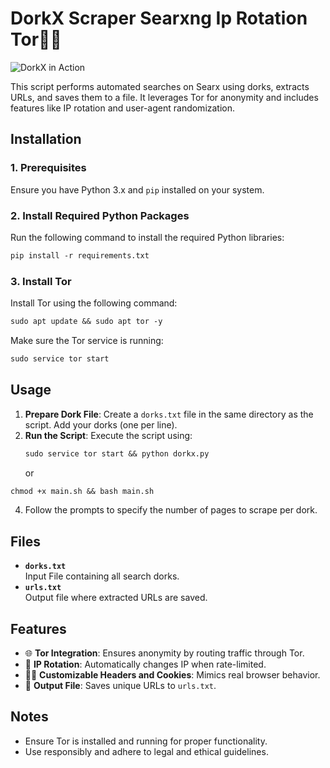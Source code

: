 
# DorkX Scraper Searxng Ip Rotation Tor🕵️‍♂️
<picture>
  <source media="(prefers-color-scheme: dark)" srcset="https://i.ibb.co/JW821n7m/Screenshot-2025-01-31-02-39-51-466-edit-com-termux.jpg">
  <source media="(prefers-color-scheme: light)" srcset="https://i.ibb.co/JW821n7m/Screenshot-2025-01-31-02-39-51-466-edit-com-termux.jpg">
  <img alt="DorkX in Action" src="https://i.ibb.co/JW821n7m/Screenshot-2025-01-31-02-39-51-466-edit-com-termux.jpg">
</picture>


This script performs automated searches on Searx using dorks, extracts URLs, and saves them to a file. It leverages Tor for anonymity and includes features like IP rotation and user-agent randomization.

## Installation

### **1. Prerequisites**
Ensure you have Python 3.x and `pip` installed on your system.

### **2. Install Required Python Packages**
Run the following command to install the required Python libraries:

```markdown
pip install -r requirements.txt
```

### **3. Install Tor**
Install Tor using the following command:

```markdown
sudo apt update && sudo apt tor -y
```

Make sure the Tor service is running:

```markdown
sudo service tor start
```

## Usage

1. **Prepare Dork File**: Create a `dorks.txt` file in the same directory as the script. Add your dorks (one per line).
2. **Run the Script**: Execute the script using:
   ```markdown
   sudo service tor start && python dorkx.py
   ```
   or
   
```markdown
chmod +x main.sh && bash main.sh
```
   
4. Follow the prompts to specify the number of pages to scrape per dork.

## Files

- **`dorks.txt`**  
  Input File containing all search dorks.
- **`urls.txt`**  
  Output file where extracted URLs are saved.

## Features

- 🌐 **Tor Integration**: Ensures anonymity by routing traffic through Tor.
- 🔄 **IP Rotation**: Automatically changes IP when rate-limited.
- 🕵️‍♀️ **Customizable Headers and Cookies**: Mimics real browser behavior.
- 📂 **Output File**: Saves unique URLs to `urls.txt`.

## Notes

- Ensure Tor is installed and running for proper functionality.
- Use responsibly and adhere to legal and ethical guidelines.

